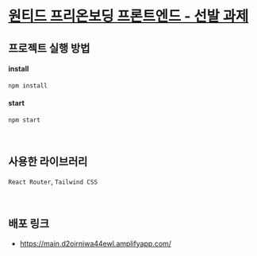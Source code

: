 # [원티드 프리온보딩 프론트엔드 - 선발 과제](https://github.com/1two13/selection-task)

## 프로젝트 실행 방법
#### install
```
npm install
```
#### start
```
npm start
```

<br />

## 사용한 라이브러리
`React Router`, `Tailwind CSS`

<br />

## 배포 링크
* https://main.d2oirniwa44ewl.amplifyapp.com/
